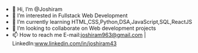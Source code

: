 - 👋 Hi, I’m @Joshiram
- 👀 I’m interested in Fullstack Web Development
- 🌱 I’m currently learning HTML,CSS,Python,DSA,JavaScript,SQL,ReactJS
- 💞️ I’m looking to collaborate on Web development projects
- 📫 How to reach me E-mail:joshiram963@gmail.com | LinkedIn:www.linkedin.com/in/joshiram43

<!---
Joshiram/Joshiram is a ✨ special ✨ repository because its `README.md` (this file) appears on your GitHub profile.
You can click the Preview link to take a look at your changes.
--->
